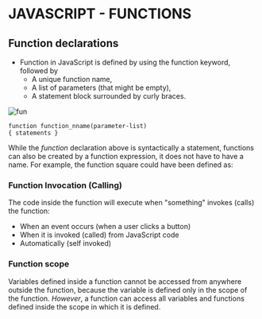 # JAVASCRIPT - FUNCTIONS
## Function declarations   
* Function in JavaScript is defined by using the function keyword, followed by 
  * A unique function name, 
  * A list of parameters (that might be empty),
  * A statement block surrounded by curly braces.

![fun](https://cdn.programiz.com/cdn/farfuture/oAZVf3IqOKOYj_aJ-IoYQvbJ2CB-B3y4HXSLXBUmYcY/mtime:1591592163/sites/tutorial2program/files/javascript-function-with-parameter.png)

 ``` 
function function_nname(parameter-list)
 { statements } 
 ```

While the *function* declaration above is syntactically a statement, functions can also be created by a function expression, it does not have to have a name. For example, the function square could have been defined as:


### Function Invocation (Calling)


The code inside the function will execute when "something" invokes (calls) the function:

+ When an event occurs (when a user clicks a button)
+ When it is invoked (called) from JavaScript code
+ Automatically (self invoked)


### Function scope

Variables defined inside a function cannot be accessed from anywhere outside the function, because the variable is defined only in the scope of the function. 
*However*, a function can access all variables and functions defined inside the scope in which it is defined.